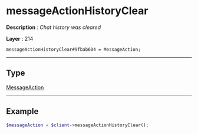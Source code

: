 # messageActionHistoryClear

**Description** : *Chat history was cleared*

**Layer** : 214

```tl
messageActionHistoryClear#9fbab604 = MessageAction;
```

---

## Type

[MessageAction](type/MessageAction)

---

## Example

```php
$messageAction = $client->messageActionHistoryClear();
```